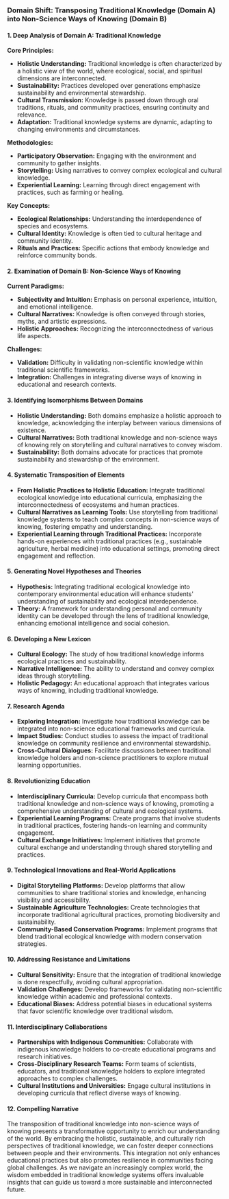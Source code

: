 ### Domain Shift: Transposing Traditional Knowledge (Domain A) into Non-Science Ways of Knowing (Domain B)

#### 1. Deep Analysis of Domain A: Traditional Knowledge

**Core Principles:**
- **Holistic Understanding:** Traditional knowledge is often characterized by a holistic view of the world, where ecological, social, and spiritual dimensions are interconnected.
- **Sustainability:** Practices developed over generations emphasize sustainability and environmental stewardship.
- **Cultural Transmission:** Knowledge is passed down through oral traditions, rituals, and community practices, ensuring continuity and relevance.
- **Adaptation:** Traditional knowledge systems are dynamic, adapting to changing environments and circumstances.

**Methodologies:**
- **Participatory Observation:** Engaging with the environment and community to gather insights.
- **Storytelling:** Using narratives to convey complex ecological and cultural knowledge.
- **Experiential Learning:** Learning through direct engagement with practices, such as farming or healing.

**Key Concepts:**
- **Ecological Relationships:** Understanding the interdependence of species and ecosystems.
- **Cultural Identity:** Knowledge is often tied to cultural heritage and community identity.
- **Rituals and Practices:** Specific actions that embody knowledge and reinforce community bonds.

#### 2. Examination of Domain B: Non-Science Ways of Knowing

**Current Paradigms:**
- **Subjectivity and Intuition:** Emphasis on personal experience, intuition, and emotional intelligence.
- **Cultural Narratives:** Knowledge is often conveyed through stories, myths, and artistic expressions.
- **Holistic Approaches:** Recognizing the interconnectedness of various life aspects.

**Challenges:**
- **Validation:** Difficulty in validating non-scientific knowledge within traditional scientific frameworks.
- **Integration:** Challenges in integrating diverse ways of knowing in educational and research contexts.

#### 3. Identifying Isomorphisms Between Domains

- **Holistic Understanding:** Both domains emphasize a holistic approach to knowledge, acknowledging the interplay between various dimensions of existence.
- **Cultural Narratives:** Both traditional knowledge and non-science ways of knowing rely on storytelling and cultural narratives to convey wisdom.
- **Sustainability:** Both domains advocate for practices that promote sustainability and stewardship of the environment.

#### 4. Systematic Transposition of Elements

- **From Holistic Practices to Holistic Education:** Integrate traditional ecological knowledge into educational curricula, emphasizing the interconnectedness of ecosystems and human practices.
- **Cultural Narratives as Learning Tools:** Use storytelling from traditional knowledge systems to teach complex concepts in non-science ways of knowing, fostering empathy and understanding.
- **Experiential Learning through Traditional Practices:** Incorporate hands-on experiences with traditional practices (e.g., sustainable agriculture, herbal medicine) into educational settings, promoting direct engagement and reflection.

#### 5. Generating Novel Hypotheses and Theories

- **Hypothesis:** Integrating traditional ecological knowledge into contemporary environmental education will enhance students' understanding of sustainability and ecological interdependence.
- **Theory:** A framework for understanding personal and community identity can be developed through the lens of traditional knowledge, enhancing emotional intelligence and social cohesion.

#### 6. Developing a New Lexicon

- **Cultural Ecology:** The study of how traditional knowledge informs ecological practices and sustainability.
- **Narrative Intelligence:** The ability to understand and convey complex ideas through storytelling.
- **Holistic Pedagogy:** An educational approach that integrates various ways of knowing, including traditional knowledge.

#### 7. Research Agenda

- **Exploring Integration:** Investigate how traditional knowledge can be integrated into non-science educational frameworks and curricula.
- **Impact Studies:** Conduct studies to assess the impact of traditional knowledge on community resilience and environmental stewardship.
- **Cross-Cultural Dialogues:** Facilitate discussions between traditional knowledge holders and non-science practitioners to explore mutual learning opportunities.

#### 8. Revolutionizing Education

- **Interdisciplinary Curricula:** Develop curricula that encompass both traditional knowledge and non-science ways of knowing, promoting a comprehensive understanding of cultural and ecological systems.
- **Experiential Learning Programs:** Create programs that involve students in traditional practices, fostering hands-on learning and community engagement.
- **Cultural Exchange Initiatives:** Implement initiatives that promote cultural exchange and understanding through shared storytelling and practices.

#### 9. Technological Innovations and Real-World Applications

- **Digital Storytelling Platforms:** Develop platforms that allow communities to share traditional stories and knowledge, enhancing visibility and accessibility.
- **Sustainable Agriculture Technologies:** Create technologies that incorporate traditional agricultural practices, promoting biodiversity and sustainability.
- **Community-Based Conservation Programs:** Implement programs that blend traditional ecological knowledge with modern conservation strategies.

#### 10. Addressing Resistance and Limitations

- **Cultural Sensitivity:** Ensure that the integration of traditional knowledge is done respectfully, avoiding cultural appropriation.
- **Validation Challenges:** Develop frameworks for validating non-scientific knowledge within academic and professional contexts.
- **Educational Biases:** Address potential biases in educational systems that favor scientific knowledge over traditional wisdom.

#### 11. Interdisciplinary Collaborations

- **Partnerships with Indigenous Communities:** Collaborate with indigenous knowledge holders to co-create educational programs and research initiatives.
- **Cross-Disciplinary Research Teams:** Form teams of scientists, educators, and traditional knowledge holders to explore integrated approaches to complex challenges.
- **Cultural Institutions and Universities:** Engage cultural institutions in developing curricula that reflect diverse ways of knowing.

#### 12. Compelling Narrative

The transposition of traditional knowledge into non-science ways of knowing presents a transformative opportunity to enrich our understanding of the world. By embracing the holistic, sustainable, and culturally rich perspectives of traditional knowledge, we can foster deeper connections between people and their environments. This integration not only enhances educational practices but also promotes resilience in communities facing global challenges. As we navigate an increasingly complex world, the wisdom embedded in traditional knowledge systems offers invaluable insights that can guide us toward a more sustainable and interconnected future.